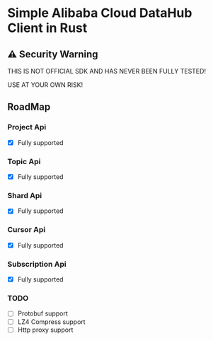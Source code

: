 # Simple Alibaba Cloud DataHub Client in Rust

## ⚠️ Security Warning

THIS IS NOT OFFICIAL SDK AND HAS NEVER BEEN FULLY TESTED!

USE AT YOUR OWN RISK!
## RoadMap

### Project Api

- [x] Fully supported


### Topic Api

- [x] Fully supported


### Shard Api

- [x] Fully supported


### Cursor Api

- [x] Fully supported

### Subscription Api
- [x] Fully supported

### TODO

-[ ] Protobuf support
-[ ] LZ4 Compress support
-[ ] Http proxy support